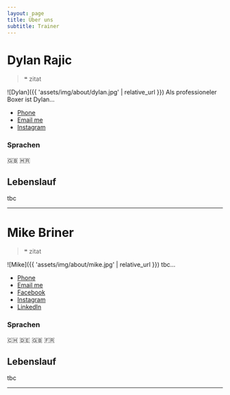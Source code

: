 ```yaml
---
layout: page
title: Über uns 
subtitle: Trainer
---
```


# Dylan Rajic
> ❝ zitat

![Dylan]({{ 'assets/img/about/dylan.jpg' | relative_url }})
Als professioneler Boxer ist Dylan...

<ul class="list-inline text-center footer-links">
  <li class="list-inline-item">
    <a href="tel:{{ network[1] }}" title="Phone">
      <span class="fa-stack fa-lg" aria-hidden="true">
        <i class="fas fa-circle fa-stack-2x"></i>
        <i class="fas fa-phone fa-stack-1x fa-inverse"></i>
      </span>
      <span class="sr-only">Phone</span>
   </a>
  </li>
  <li class="list-inline-item">
    <a href="mailto:{{ network[1] }}" title="Email me">
      <span class="fa-stack fa-lg" aria-hidden="true">
        <i class="fas fa-circle fa-stack-2x"></i>
        <i class="fas fa-envelope fa-stack-1x fa-inverse"></i>
      </span>
      <span class="sr-only">Email me</span>
   </a>
  </li>
  <li class="list-inline-item">
    <a href="https://www.instagram.com/dylanrajic" title="Instagram">
      <span class="fa-stack fa-lg" aria-hidden="true">
        <i class="fas fa-circle fa-stack-2x"></i>
        <i class="fab fa-instagram fa-stack-1x fa-inverse"></i>
      </span>
      <span class="sr-only">Instagram</span>
   </a>
  </li>
</ul> 

### Sprachen
🇬🇧 🇭🇷 

## Lebenslauf
tbc

---

# Mike Briner
> ❝ zitat

![Mike]({{ 'assets/img/about/mike.jpg' | relative_url }})
tbc...
<ul class="list-inline text-center footer-links">
  <li class="list-inline-item">
    <a href="tel:{{ network[1] }}" title="Phone">
      <span class="fa-stack fa-lg" aria-hidden="true">
        <i class="fas fa-circle fa-stack-2x"></i>
        <i class="fas fa-phone fa-stack-1x fa-inverse"></i>
      </span>
      <span class="sr-only">Phone</span>
   </a>
  </li>
  <li class="list-inline-item">
    <a href="mailto:{{ network[1] }}" title="Email me">
      <span class="fa-stack fa-lg" aria-hidden="true">
        <i class="fas fa-circle fa-stack-2x"></i>
        <i class="fas fa-envelope fa-stack-1x fa-inverse"></i>
      </span>
      <span class="sr-only">Email me</span>
   </a>
  </li>
  <li class="list-inline-item">
    <a href="https://www.facebook.com/{{ network[1] }}" title="Facebook">
      <span class="fa-stack fa-lg" aria-hidden="true">
        <i class="fas fa-circle fa-stack-2x"></i>
        <i class="fab fa-facebook fa-stack-1x fa-inverse"></i>
      </span>
      <span class="sr-only">Facebook</span>
   </a>
  </li>
  <li class="list-inline-item">
    <a href="https://www.instagram.com/{{ network[1] }}" title="Instagram">
      <span class="fa-stack fa-lg" aria-hidden="true">
        <i class="fas fa-circle fa-stack-2x"></i>
        <i class="fab fa-instagram fa-stack-1x fa-inverse"></i>
      </span>
      <span class="sr-only">Instagram</span>
   </a>
  </li>
  <li class="list-inline-item">
    <a href="https://linkedin.com/in/{{ network[1] }}" title="LinkedIn">
      <span class="fa-stack fa-lg" aria-hidden="true">
        <i class="fas fa-circle fa-stack-2x"></i>
        <i class="fab fa-linkedin fa-stack-1x fa-inverse"></i>
      </span>
      <span class="sr-only">LinkedIn</span>
   </a>
  </li>
</ul> 

### Sprachen
🇨🇭 🇩🇪 🇬🇧 🇫🇷 

## Lebenslauf
tbc

---